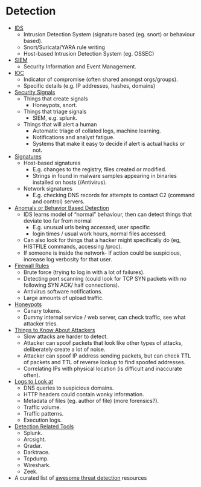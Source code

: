 # Detection
  - [IDS](./01_IDS.md)
	- Intrusion Detection System (signature based (eg. snort) or behaviour based).
	- Snort/Suricata/YARA rule writing
	- Host-based Intrusion Detection System (eg. OSSEC)
  - [SIEM](./02_SIEM.md)
	- Security Information and Event Management.  
  - [IOC](./03_IOC.md) 
	- Indicator of compromise (often shared amongst orgs/groups).
	- Specific details (e.g. IP addresses, hashes, domains)  
  - [Security Signals](./04_Security_Signals.md)
	- Things that create signals
	  - Honeypots, snort.
	- Things that triage signals
	  - SIEM, e.g. splunk.
	- Things that will alert a human 
	  - Automatic triage of collated logs, machine learning.
	  - Notifications and analyst fatigue.
	  - Systems that make it easy to decide if alert is actual hacks or not.  
  - [Signatures](./05_Signatures.md)
	- Host-based signatures
	  - E.g. changes to the registry, files created or modified.
	  - Strings in found in malware samples appearing in binaries installed on hosts (/Antivirus).
	- Network signatures
	  - E.g. checking DNS records for attempts to contact C2 (command and control) servers.  
  - [Anomaly or Behavior Based Detection](./06_Anomaly_or_Behavior_Based_Detection.md)
	- IDS learns model of “normal” behaviour, then can detect things that deviate too far from normal
	  - E.g. unusual urls being accessed, user specific
	  - login times / usual work hours, normal files accessed.
	- Can also look for things that a hacker might specifically do (eg, HISTFILE commands, accessing /proc).
	- If someone is inside the network- If action could be suspicious, increase log verbosity for that user.  
  - [Firewall Rules](./07_Firewall_Rules.md)
	- Brute force (trying to log in with a lot of failures).
	- Detecting port scanning (could look for TCP SYN packets with no following SYN ACK/ half connections).
	- Antivirus software notifications.
	- Large amounts of upload traffic.  
  - [Honeypots](./08_Honeypots.md)
	- Canary tokens.
	- Dummy internal service / web server, can check traffic, see what attacker tries.  
  - [Things to Know About Attackers](./09_Things_to_Know_About_Attackers.md)
	- Slow attacks are harder to detect.
	- Attacker can spoof packets that look like other types of attacks, deliberately create a lot of noise.
	- Attacker can spoof IP address sending packets, but can check TTL of packets and TTL of reverse lookup to find spoofed addresses.
	- Correlating IPs with physical location (is difficult and inaccurate often).  
  - [Logs to Look at](./10_Logs_to_Look_at.md)
	- DNS queries to suspicious domains.
	- HTTP headers could contain wonky information.
	- Metadata of files (eg. author of file) (more forensics?).
	- Traffic volume.
	- Traffic patterns.
	- Execution logs.  
  - [Detection Related Tools](./11_Detection_Related_Tools.md)
	- Splunk.
	- Arcsight.
	- Qradar.
	- Darktrace.
	- Tcpdump.
	- Wireshark.
	- Zeek.  
  - A curated list of [awesome threat detection](https://github.com/0x4D31/awesome-threat-detection) resources  
